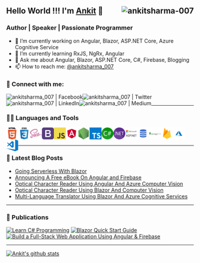 ## Hello World !!! I'm [Ankit][website] 👋 <img align="right" src="https://komarev.com/ghpvc/?username=ankitsharma-007" alt="ankitsharma-007" />

### Author | Speaker | Passionate Programmer

- 🔭 I’m currently working on Angular, Blazor, ASP.NET Core, Azure Cognitive Service
- 🌱 I’m currently learning RxJS, NgRx, Angular
- 💬 Ask me about Angular, Blazor, ASP.NET Core, C#, Firebase, Blogging
- 📫 How to reach me: [@ankitsharma_007][twitter]

### 🤝 Connect with me:

[<img align="left" alt="ankitsharma_007 | Facebook" src="https://img.shields.io/badge/facebook-%231877F2.svg?&style=for-the-badge&logo=facebook&logoColor=white" />][facebook]
[<img align="left" alt="ankitsharma_007 | Twitter" src="https://img.shields.io/badge/twitter-%231DA1F2.svg?&style=for-the-badge&logo=twitter&logoColor=white" />][twitter]
[<img align="left" alt="ankitsharma_007 | LinkedIn" src="https://img.shields.io/badge/linkedin-%230077B5.svg?&style=for-the-badge&logo=linkedin&logoColor=white" />][linkedin]
[<img align="left" alt="ankitsharma_007 | Medium" src="https://img.shields.io/badge/medium-%2312100E.svg?&style=for-the-badge&logo=medium&logoColor=white" />][medium]

<br />

---

### 👨‍💻 Languages and Tools

<img align="left" alt="HTML5" height="32" width="32" src="https://raw.githubusercontent.com/github/explore/80688e429a7d4ef2fca1e82350fe8e3517d3494d/topics/html/html.png" />
<img align="left" alt="CSS3" height="32" width="32" src="https://raw.githubusercontent.com/github/explore/80688e429a7d4ef2fca1e82350fe8e3517d3494d/topics/css/css.png" />
<img align="left" alt="Sass" height="32" width="32" src="https://raw.githubusercontent.com/github/explore/80688e429a7d4ef2fca1e82350fe8e3517d3494d/topics/sass/sass.png" />
<img align="left" alt="Bootstrap" height="32" width="32" src="https://raw.githubusercontent.com/github/explore/80688e429a7d4ef2fca1e82350fe8e3517d3494d/topics/bootstrap/bootstrap.png" />
<img align="left" alt="JS"height="32" width="32" src="https://raw.githubusercontent.com/github/explore/80688e429a7d4ef2fca1e82350fe8e3517d3494d/topics/javascript/javascript.png" />
<img align="left" alt="Angular"height="32" width="32" src="https://raw.githubusercontent.com/github/explore/80688e429a7d4ef2fca1e82350fe8e3517d3494d/topics/angular/angular.png" />
<img align="left" alt="NodeJS"height="32" width="32" src="https://raw.githubusercontent.com/github/explore/80688e429a7d4ef2fca1e82350fe8e3517d3494d/topics/nodejs/nodejs.png" />
<img align="left" alt="Typescript"height="32" width="32" src="https://raw.githubusercontent.com/github/explore/80688e429a7d4ef2fca1e82350fe8e3517d3494d/topics/typescript/typescript.png" />
<img align="left" alt="csharp"height="32" width="32" src="https://raw.githubusercontent.com/github/explore/80688e429a7d4ef2fca1e82350fe8e3517d3494d/topics/csharp/csharp.png" />
<img align="left" alt="dotnet"height="32" width="32" src="https://raw.githubusercontent.com/github/explore/93d8a67084f94b2a444e510199a6e7622e5b09a3/topics/dotnet/dotnet.png" />
<img align="left" alt="aspnet"height="32" width="32" src="https://raw.githubusercontent.com/github/explore/80688e429a7d4ef2fca1e82350fe8e3517d3494d/topics/aspnet/aspnet.png" />
<img align="left" alt="SQL"height="32" width="32" src="https://raw.githubusercontent.com/github/explore/80688e429a7d4ef2fca1e82350fe8e3517d3494d/topics/sql/sql.png" />
<img align="left" alt="mongodb"height="32" width="32" src="https://raw.githubusercontent.com/github/explore/80688e429a7d4ef2fca1e82350fe8e3517d3494d/topics/mongodb/mongodb.png" />
<img align="left" alt="Firebase"height="32" width="32" src="https://raw.githubusercontent.com/github/explore/80688e429a7d4ef2fca1e82350fe8e3517d3494d/topics/firebase/firebase.png" />
<img align="left" alt="Azure"height="32" width="32" src="https://raw.githubusercontent.com/github/explore/80688e429a7d4ef2fca1e82350fe8e3517d3494d/topics/azure/azure.png" />
<img align="left" alt="VS Code"height="32" width="32" src="https://raw.githubusercontent.com/github/explore/80688e429a7d4ef2fca1e82350fe8e3517d3494d/topics/visual-studio-code/visual-studio-code.png" />

<br />
<br />

---

### 📝 Latest Blog Posts

<!-- BLOG-POST-LIST:START -->
- [Going Serverless With Blazor](https://ankitsharmablogs.com/going-serverless-with-blazor/?utm_source=rss&utm_medium=rss&utm_campaign=going-serverless-with-blazor)
- [Announcing A Free eBook On Angular and Firebase](https://ankitsharmablogs.com/announcing-a-free-ebook-on-angular-and-firebase/?utm_source=rss&utm_medium=rss&utm_campaign=announcing-a-free-ebook-on-angular-and-firebase)
- [Optical Character Reader Using Angular And Azure Computer Vision](https://ankitsharmablogs.com/optical-character-reader-using-angular-and-azure-computer-vision/?utm_source=rss&utm_medium=rss&utm_campaign=optical-character-reader-using-angular-and-azure-computer-vision)
- [Optical Character Reader Using Blazor And Computer Vision](https://ankitsharmablogs.com/optical-character-reader-using-blazor-and-computer-vision/?utm_source=rss&utm_medium=rss&utm_campaign=optical-character-reader-using-blazor-and-computer-vision)
- [Multi-Language Translator Using Blazor And Azure Cognitive Services](https://ankitsharmablogs.com/multi-language-translator-using-blazor-and-azure-cognitive-services/?utm_source=rss&utm_medium=rss&utm_campaign=multi-language-translator-using-blazor-and-azure-cognitive-services)
<!-- BLOG-POST-LIST:END -->

---

### 📕 Publications

[![Learn C# Programming][c# book cover]][c# book]
[![Blazor Quick Start Guide][blazor book cover]][blazor book]
[![Build a Full-Stack Web Application Using Angular & Firebase][angular book cover]][angular book]

---

[![Ankit's github stats](https://github-readme-stats.vercel.app/api?username=AnkitSharma-007&theme=vue&show_icons=true&include_all_commits=true)](https://github.com/AnkitSharma-007/github-readme-stats)

[website]: https://ankitsharmablogs.com/
[facebook]: https://www.facebook.com/Ankit.Sharma.0709
[twitter]: https://twitter.com/ankitsharma_007
[linkedin]: https://www.linkedin.com/in/ankitsharma-007/
[medium]: https://medium.com/@ankitsharmablog
[c# book cover]: https://ws-in.amazon-adsystem.com/widgets/q?_encoding=UTF8&MarketPlace=IN&ASIN=B0862DM82C&ServiceVersion=20070822&ID=AsinImage&WS=1&Format=_SL250_&tag=007056f-21
[c# book]: https://amzn.to/3c2r5MO
[blazor book cover]: https://ws-in.amazon-adsystem.com/widgets/q?_encoding=UTF8&MarketPlace=IN&ASIN=178934414X&ServiceVersion=20070822&ID=AsinImage&WS=1&Format=_SL250_&tag=007056f-21
[blazor book]: https://amzn.to/2OToEji
[angular book cover]: https://i2.wp.com/ankitsharmablogs.com/wp-content/uploads/2020/04/BUILD-A-FULL-STACK-WEB-APPLICATION-USING-ANGULAR-AND-FIREBASE_Book-Cover.jpg
[angular book]: https://www.c-sharpcorner.com/ebooks/build-a-full-stack-web-application-using-angular-and-firebase

